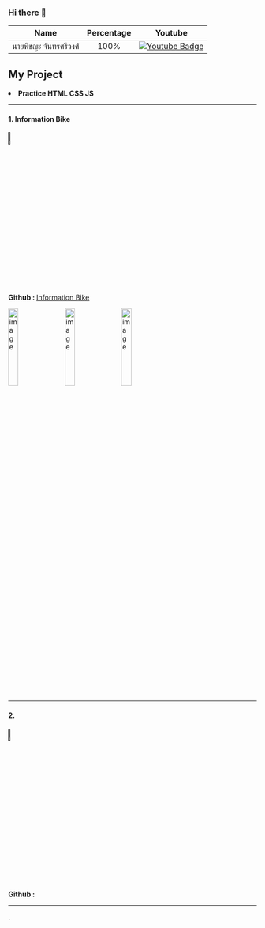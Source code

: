 ### Hi there 👋

| Name                  | Percentage | Youtube |
| --------------------- | :--------: | --------------------------------------------------------------------------------- |
| นายพิชญะ จันทรศรีวงศ์ |    100%    | <div id="badges" ><a href=""><img src="https://img.shields.io/badge/YouTube-red?style=for-the-badge&logo=youtube&logoColor=white" alt="Youtube Badge" /></a></div> |



## My Project

<li><b>Practice HTML CSS JS</b></li>

<div class="HTML_CSS_JS_1">
 
 ----------------------------------------------------------------------------------------------------------------------------------------------------------
 
  <h4>1. Information Bike</h4>   
  <div id="badges" >
    <a href=""><img src="https://img.shields.io/badge/YouTube-red?style=for-the-badge&logo=youtube&logoColor=white" style="width: 8%; alt="Youtube Badge" /></a>
  </div>
   <p><span><b>Github : </b></span><a href="https://github.com/Earfi/practice_informationBike_html_css_js.git" alt="Information Bike" />Information Bike</a></p>
   <img src="https://github.com/Earfi/practice_informationBike_html_css_js/assets/129359335/a11925bf-f1dc-4784-9f5e-bc8c4ad7769c" alt="image" style="width: 20%;       max-width: 300px;">
   
  <img src="https://github.com/Earfi/practice_informationBike_html_css_js/assets/129359335/248d6520-9263-44c1-ba25-dcdee8960cc4" alt="image" style="width: 20%; max-width: 500px; margin-left: 10px;">

  <img src="https://github.com/Earfi/practice_informationBike_html_css_js/assets/129359335/32d583af-d7fd-44c2-adca-9258fedf77a1" alt="image" style="width: 20%; max-width: 500px; margin-left: 10px;">
</div>

----------------------------------------------------------------------------------------------------------------------------------------------------------

<div class="HTML_CSS_JS_2">
  <h4>2. </h4>   
  <div id="badges" >
    <a href=""><img src="https://img.shields.io/badge/YouTube-red?style=for-the-badge&logo=youtube&logoColor=white" style="width: 8%; alt="Youtube Badge" /></a>
  </div>   
  <p><span><b>Github : </b></span><a href="" alt="" /></a></p>
</div>
                                         
----------------------------------------------------------------------------------------------------------------------------------------------------------  
  
  
  
  
  
  
  
  
  
  
  
  
  
  
  
  
  .
